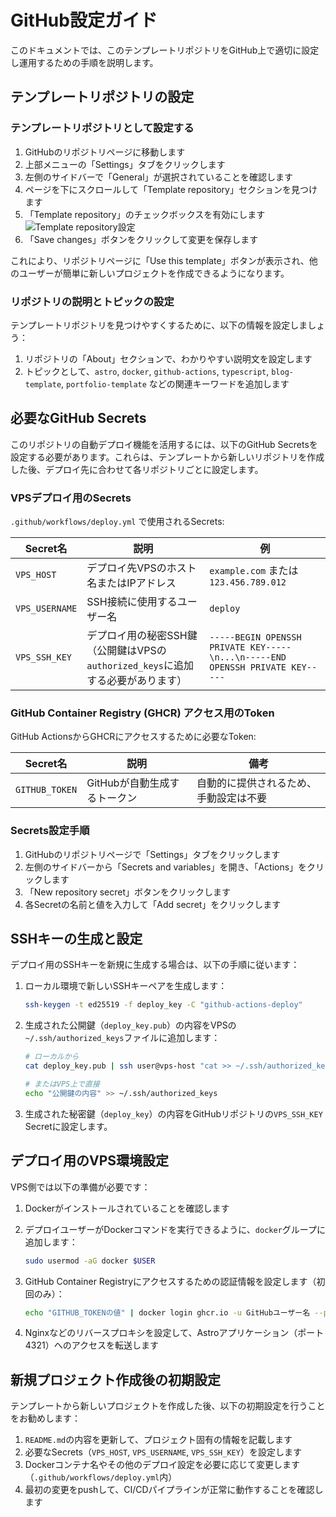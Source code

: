# GitHub設定ガイド

このドキュメントでは、このテンプレートリポジトリをGitHub上で適切に設定し運用するための手順を説明します。

## テンプレートリポジトリの設定

### テンプレートリポジトリとして設定する

1. GitHubのリポジトリページに移動します
2. 上部メニューの「Settings」タブをクリックします
3. 左側のサイドバーで「General」が選択されていることを確認します
4. ページを下にスクロールして「Template repository」セクションを見つけます
5. 「Template repository」のチェックボックスを有効にします
   ![Template repository設定](https://docs.github.com/assets/cb-27559/mw-1440/images/help/repository/template-repository-checkbox.webp)
6. 「Save changes」ボタンをクリックして変更を保存します

これにより、リポジトリページに「Use this template」ボタンが表示され、他のユーザーが簡単に新しいプロジェクトを作成できるようになります。

### リポジトリの説明とトピックの設定

テンプレートリポジトリを見つけやすくするために、以下の情報を設定しましょう：

1. リポジトリの「About」セクションで、わかりやすい説明文を設定します
2. トピックとして、`astro`, `docker`, `github-actions`, `typescript`, `blog-template`, `portfolio-template` などの関連キーワードを追加します

## 必要なGitHub Secrets

このリポジトリの自動デプロイ機能を活用するには、以下のGitHub Secretsを設定する必要があります。これらは、テンプレートから新しいリポジトリを作成した後、デプロイ先に合わせて各リポジトリごとに設定します。

### VPSデプロイ用のSecrets

`.github/workflows/deploy.yml` で使用されるSecrets:

| Secret名 | 説明 | 例 |
|----------|------|-----|
| `VPS_HOST` | デプロイ先VPSのホスト名またはIPアドレス | `example.com` または `123.456.789.012` |
| `VPS_USERNAME` | SSH接続に使用するユーザー名 | `deploy` |
| `VPS_SSH_KEY` | デプロイ用の秘密SSH鍵（公開鍵はVPSの`authorized_keys`に追加する必要があります） | `-----BEGIN OPENSSH PRIVATE KEY-----\n...\n-----END OPENSSH PRIVATE KEY-----` |

### GitHub Container Registry (GHCR) アクセス用のToken

GitHub ActionsからGHCRにアクセスするために必要なToken:

| Secret名 | 説明 | 備考 |
|----------|------|-----|
| `GITHUB_TOKEN` | GitHubが自動生成するトークン | 自動的に提供されるため、手動設定は不要 |

### Secrets設定手順

1. GitHubのリポジトリページで「Settings」タブをクリックします
2. 左側のサイドバーから「Secrets and variables」を開き、「Actions」をクリックします
3. 「New repository secret」ボタンをクリックします
4. 各Secretの名前と値を入力して「Add secret」をクリックします

## SSHキーの生成と設定

デプロイ用のSSHキーを新規に生成する場合は、以下の手順に従います：

1. ローカル環境で新しいSSHキーペアを生成します：
   ```bash
   ssh-keygen -t ed25519 -f deploy_key -C "github-actions-deploy"
   ```

2. 生成された公開鍵（`deploy_key.pub`）の内容をVPSの`~/.ssh/authorized_keys`ファイルに追加します：
   ```bash
   # ローカルから
   cat deploy_key.pub | ssh user@vps-host "cat >> ~/.ssh/authorized_keys"
   
   # またはVPS上で直接
   echo "公開鍵の内容" >> ~/.ssh/authorized_keys
   ```

3. 生成された秘密鍵（`deploy_key`）の内容をGitHubリポジトリの`VPS_SSH_KEY` Secretに設定します。

## デプロイ用のVPS環境設定

VPS側では以下の準備が必要です：

1. Dockerがインストールされていることを確認します
2. デプロイユーザーがDockerコマンドを実行できるように、`docker`グループに追加します：
   ```bash
   sudo usermod -aG docker $USER
   ```

3. GitHub Container Registryにアクセスするための認証情報を設定します（初回のみ）：
   ```bash
   echo "GITHUB_TOKENの値" | docker login ghcr.io -u GitHubユーザー名 --password-stdin
   ```

4. Nginxなどのリバースプロキシを設定して、Astroアプリケーション（ポート4321）へのアクセスを転送します

## 新規プロジェクト作成後の初期設定

テンプレートから新しいプロジェクトを作成した後、以下の初期設定を行うことをお勧めします：

1. `README.md`の内容を更新して、プロジェクト固有の情報を記載します
2. 必要なSecrets（`VPS_HOST`, `VPS_USERNAME`, `VPS_SSH_KEY`）を設定します
3. Dockerコンテナ名やその他のデプロイ設定を必要に応じて変更します（`.github/workflows/deploy.yml`内）
4. 最初の変更をpushして、CI/CDパイプラインが正常に動作することを確認します
